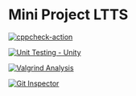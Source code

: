 
# Mini Project LTTS

[![cppcheck-action](https://github.com/udaykiran640/miniltts/actions/workflows/cppcheck.yml/badge.svg)](https://github.com/udaykiran640/miniltts/actions/workflows/cppcheck.yml)

[![Unit Testing - Unity](https://github.com/udaykiran640/miniltts/actions/workflows/unit_testing.yml/badge.svg)](https://github.com/udaykiran640/miniltts/actions/workflows/unit_testing.yml)

[![Valgrind Analysis](https://github.com/udaykiran640/miniltts/actions/workflows/valgrind.yml/badge.svg)](https://github.com/udaykiran640/miniltts/actions/workflows/valgrind.yml)

[![Git Inspector](https://github.com/udaykiran640/miniltts/actions/workflows/git_inspector.yml/badge.svg)](https://github.com/udaykiran640/miniltts/actions/workflows/git_inspector.yml)
